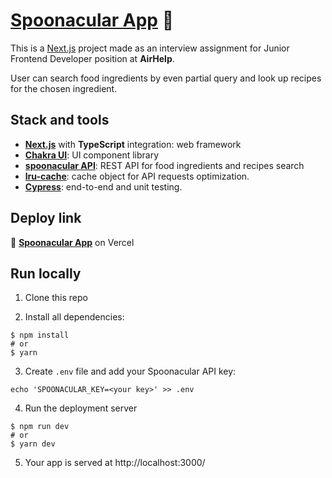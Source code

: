 # [Spoonacular App](https://spoonacular-app.vercel.app/) 🥄

This is a [Next.js](https://nextjs.org/) project made as an interview assignment for Junior Frontend Developer position at **AirHelp**.

User can search food ingredients by even partial query and look up recipes for the chosen ingredient.

## Stack and tools

- **[Next.js](https://nextjs.org/)** with **TypeScript** integration: web framework
- **[Chakra UI](https://chakra-ui.com/)**: UI component library
- **[spoonacular API](https://spoonacular.com/food-api)**: REST API for food ingredients and recipes search
- **[lru-cache](https://www.npmjs.com/package/lru-cache)**: cache object for API requests optimization.
- **[Cypress](https://www.cypress.io/)**: end-to-end and unit testing.

## Deploy link

🔗 **[Spoonacular App](https://spoonacular-app.vercel.app/)** on Vercel

## Run locally

1. Clone this repo

2. Install all dependencies:

```
$ npm install
# or
$ yarn
```

3. Create `.env` file and add your Spoonacular API key:

```
echo 'SPOONACULAR_KEY=<your key>' >> .env
```

4. Run the deployment server

```
$ npm run dev
# or
$ yarn dev
```

5. Your app is served at http://localhost:3000/
